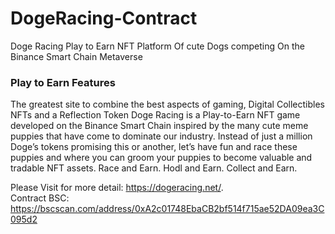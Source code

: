 # DogeRacing-Contract

Doge Racing
Play to Earn NFT Platform
Of cute Dogs competing
On the Binance Smart Chain Metaverse
   
### Play to Earn Features
The greatest site to combine the best aspects of gaming, Digital Collectibles NFTs and a Reflection Token
Doge Racing is a Play-to-Earn NFT game developed on the Binance Smart Chain inspired by the many cute meme puppies that have come to dominate our industry. Instead of just a million Doge’s tokens promising this or another, let’s have fun and race these puppies and where you can groom your puppies to become valuable and tradable NFT assets. Race and Earn. Hodl and Earn. Collect and Earn.

Please Visit for more detail: https://dogeracing.net/.  
Contract BSC: https://bscscan.com/address/0xA2c01748EbaCB2bf514f715ae52DA09ea3C095d2
